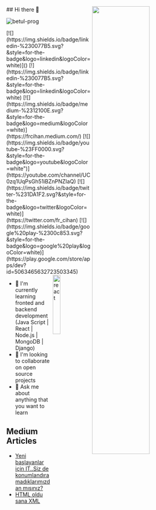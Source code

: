 <img src="https://github-readme-stats.vercel.app/api?username=betul-prog&show_icons=true&theme=tokyonight" align='right' width="55%">
## Hi there 👋

<p align="left"> <img src="https://komarev.com/ghpvc/?username=betul-prog" alt="betul-prog" /> </p>
[![](https://img.shields.io/badge/linkedin-%230077B5.svg?&style=for-the-badge&logo=linkedin&logoColor=white)]()
[!](https://img.shields.io/badge/linkedin-%230077B5.svg?&style=for-the-badge&logo=linkedin&logoColor=white)
[![](https://img.shields.io/badge/medium-%2312100E.svg?&style=for-the-badge&logo=medium&logoColor=white)](https://frcihan.medium.com/)
[![](https://img.shields.io/badge/youtube-%23FF0000.svg?&style=for-the-badge&logo=youtube&logoColor=white")](https://youtube.com/channel/UC0zq1UqPsGh51iBZnPNZIaQ)
[![](https://img.shields.io/badge/twitter-%231DA1F2.svg?&style=for-the-badge&logo=twitter&logoColor=white)](https://twitter.com/fr_cihan)
[![](https://img.shields.io/badge/google%20play-%2300c853.svg?&style=for-the-badge&logo=google%20play&logoColor=white)](https://play.google.com/store/apps/dev?id=5063465632723503345)

<img src="./animation_500_kd7ngokt.gif" alt="react" width="20%" height="20%" align="right">

- 🌱 I'm currently learning fronted and backend development (Java Script | React | Node.js | MongoDB | Django)
- 👯 I'm looking to collaborate on open source projects
- 💬 Ask me about anything that you want to learn
## Medium Articles
- [Yeni başlayanlar için IT..Siz de konumlandıramadıklarımızdan mısınız?](https://btlkurumsalbtl.medium.com/yeni-ba%C5%9Flayanlar-i%C3%A7in-it-sizde-konumland%C4%B1ramad%C4%B1klar%C4%B1m%C4%B1zdan-m%C4%B1s%C4%B1n%C4%B1z-7990b013427b)
- [HTML oldu sana XML](https://btlkurumsalbtl.medium.com/html-oldu-sana-xml-d6d3d2cae617)
<!--
**frcihan/frcihan** is a ✨ _special_ ✨ repository because its `README.md` (this file) appears on your GitHub profile.
Here are some ideas to get you started:
- 🔭 I'm currently working on programming languages
- 🌱 I'm currently learning JavaScript | React | React Native
- 👯 I'm looking to collaborate on open source projects
- 🤔 I'm looking for help with ...
- 💬 Ask me about anything
- 📫 How to reach me: Twitter(https://twitter.com/farukci20)
- 😄 Pronouns: ...
- ⚡ Fun fact: ...
-->
